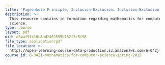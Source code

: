 ```yaml
---
title: 'Pigeonhole Principle, Inclusion-Exclusion: Inclusion-Exclusion Example'
description: >-
  This resource contains in formation regarding mathematics for computer
  science.
type: course
layout: pdf
uid: a64af91b16c8ad2469555b132f3c5f98
file_type: application/pdf
file_location: >-
  https://open-learning-course-data-production.s3.amazonaws.com/6-042j-mathematics-for-computer-science-spring-2015/a64af91b16c8ad2469555b132f3c5f98_MIT6_042JS16_InclExclEx.pdf
course_id: 6-042j-mathematics-for-computer-science-spring-2015
---
```

